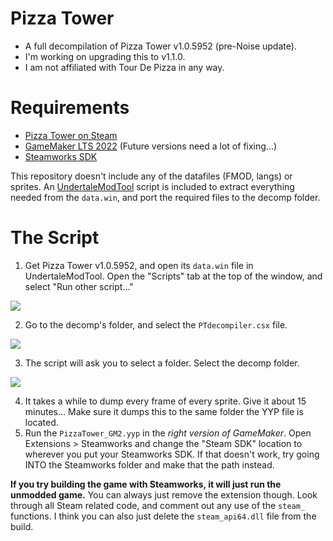 # Pizza Tower
- A full decompilation of Pizza Tower v1.0.5952 (pre-Noise update).
- I'm working on upgrading this to v1.1.0.
- I am not affiliated with Tour De Pizza in any way.

# Requirements
- [Pizza Tower on Steam](https://store.steampowered.com/app/2231450/Pizza_Tower/)
- [GameMaker LTS 2022](https://gms.yoyogames.com/ReleaseNotes-LTS.html) (Future versions need a lot of fixing...)
- [Steamworks SDK](https://partner.steamgames.com/downloads/steamworks_sdk.zip)

This repository doesn't include any of the datafiles (FMOD, langs) or sprites. An [UndertaleModTool](https://github.com/krzys-h/UndertaleModTool/releases) script is included to extract everything needed from the `data.win`, and port the required files to the decomp folder.

# The Script

1. Get Pizza Tower v1.0.5952, and open its `data.win` file in UndertaleModTool. Open the "Scripts" tab at the top of the window, and select "Run other script..."

<img src="github/guide1.png">

2. Go to the decomp's folder, and select the `PTdecompiler.csx` file.

<img src="github/guide2.png">

3. The script will ask you to select a folder. Select the decomp folder.

<img src="github/guide3.png">

4. It takes a while to dump every frame of every sprite. Give it about 15 minutes... Make sure it dumps this to the same folder the YYP file is located.
5. Run the `PizzaTower_GM2.yyp` in the *right version of GameMaker*. Open Extensions > Steamworks and change the "Steam SDK" location to wherever you put your Steamworks SDK. If that doesn't work, try going INTO the Steamworks folder and make that the path instead. 

**If you try building the game with Steamworks, it will just run the unmodded game.** You can always just remove the extension though. Look through all Steam related code, and comment out any use of the `steam_` functions. I think you can also just delete the `steam_api64.dll` file from the build.

